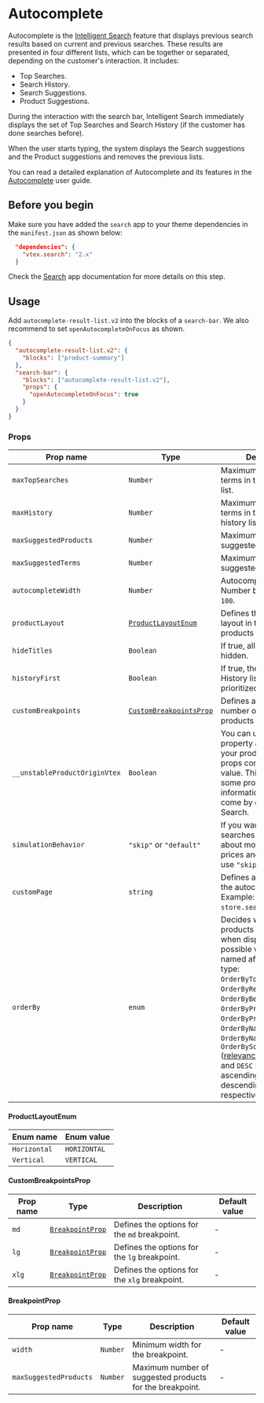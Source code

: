 # Autocomplete

Autocomplete is the [Intelligent Search](https://help.vtex.com/tracks/vtex-intelligent-search--19wrbB7nEQcmwzDPl1l4Cb) feature that displays previous search results based on current and previous searches. These results are presented in four different lists, which can be together or separated, depending on the customer's interaction. It includes:

- Top Searches.
- Search History.
- Search Suggestions.
- Product Suggestions.

During the interaction with the search bar, Intelligent Search immediately displays the set of Top Searches and Search History (if the customer has done searches before).

When the user starts typing, the system displays the Search suggestions and the Product suggestions and removes the previous lists.

You can read a detailed explanation of Autocomplete and its features in the [Autocomplete](https://help.vtex.com/tracks/vtex-intelligent-search--19wrbB7nEQcmwzDPl1l4Cb/4gXFsEWjF7QF7UtI2GAvhL) user guide.

## Before you begin

Make sure you have added the `search` app to your theme dependencies in the `manifest.json` as shown below:

```json
  "dependencies": {
    "vtex.search": "2.x"
  }
```

Check the [Search](https://developers.vtex.com/docs/apps/vtex.search) app documentation for more details on this step.

## Usage

Add `autocomplete-result-list.v2` into the blocks of a `search-bar`. We also recommend to set `openAutocompleteOnFocus` as shown.

```json
{
  "autocomplete-result-list.v2": {
    "blocks": ["product-summary"]
  },
  "search-bar": {
    "blocks": ["autocomplete-result-list.v2"],
    "props": {
      "openAutocompleteOnFocus": true
    }
  }
}
```

### Props

| Prop name | Type | Description | Default value |
| - | - | - | - |
| `maxTopSearches` | `Number` | Maximum number of terms in the top searches list. | `10` |
| `maxHistory` | `Number` | Maximum number of terms in the search history list. | `5` |
| `maxSuggestedProducts` | `Number` | Maximum number of suggested products. | `3` |
| `maxSuggestedTerms` | `Number` | Maximum number of suggested terms. | `3` |
| `autocompleteWidth` | `Number` | Autocomplete width. Number between `0` and `100`. | - |
| `productLayout` | [`ProductLayoutEnum`](#productlayoutenum) | Defines the product layout in the suggested products list. | - |
| `hideTitles` | `Boolean` | If true, all the titles will be hidden. | `false` |
| `historyFirst` | `Boolean` | If true, the Search History list will be prioritized. | `false` |
| `customBreakpoints` | [`CustomBreakpointsProp`](#custombreakpointsprop) | Defines a maximum number of suggested products by breakpoints. | -             |
| `__unstableProductOriginVtex` | `Boolean` | You can use this property as `true` if any of your product-summary props come with a `null` value. This is because some product information does not come by default in the Search. | `false` |
| `simulationBehavior` | `"skip"` or `"default"` | If you want faster searches and do not care about most up to date prices and promotions, use `"skip"` value. | `default` |
| `customPage` | `string` | Defines a custom page to the autocomplete links. Example: `store.search.custom`. |  `store.search` |
| `orderBy` | `enum` | Decides which order products must follow when displayed. The possible values are named after the order type: `OrderByTopSaleDESC`, `OrderByReleaseDateDESC`, `OrderByBestDiscountDESC`, `OrderByPriceDESC`, `OrderByPriceASC`, `OrderByNameASC`, `OrderByNameDESC` or `OrderByScoreDESC` ([relevance Score](https://help.vtex.com/en/tutorial/how-does-the-score-field-work--1BUZC0mBYEEIUgeQYAKcae)). `ASC` and `DESC` stand for ascending order and descending order, respectively. | `OrderByScoreDESC` |

#### ProductLayoutEnum

| Enum name    | Enum value   |
| ------------ | ------------ |
| `Horizontal` | `HORIZONTAL` |
| `Vertical`   | `VERTICAL`   |

#### CustomBreakpointsProp

| Prop name | Type | Description | Default value |
| - | - | - | - |
| `md` | [`BreakpointProp`](#breakpointprop) | Defines the options for the `md` breakpoint.  | - |
| `lg` | [`BreakpointProp`](#breakpointprop) | Defines the options for the `lg` breakpoint. | - |
| `xlg` | [`BreakpointProp`](#breakpointprop) | Defines the options for the `xlg` breakpoint. | - |

#### BreakpointProp

| Prop name | Type | Description | Default value |
| - | - | - | - |
| `width` | `Number` | Minimum width for the breakpoint. | - |
| `maxSuggestedProducts` | `Number` | Maximum number of suggested products for the breakpoint. | - |
